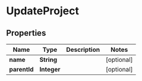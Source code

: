 
# UpdateProject

## Properties
Name | Type | Description | Notes
------------ | ------------- | ------------- | -------------
**name** | **String** |  |  [optional]
**parentId** | **Integer** |  |  [optional]



